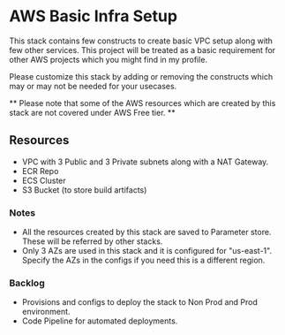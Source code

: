 # AWS Basic Infra Setup

This stack contains few constructs to create basic VPC setup along with few other services. 
This project will be treated as a basic requirement for other AWS projects which you might find in my profile.

Please customize this stack by adding or removing the constructs which may or may not be needed for your usecases. 

** Please note that some of the AWS resources which are created by this stack are not covered under AWS Free tier. **

## Resources
* VPC with 3 Public and 3 Private subnets along with a NAT Gateway.
* ECR Repo
* ECS Cluster
* S3 Bucket (to store build artifacts)


### Notes
* All the resources created by this stack are saved to Parameter store. These will be referred by other stacks.
* Only 3 AZs are used in this stack and it is configured for "us-east-1". Specify the AZs in the configs if you need this is a different region.

### Backlog
* Provisions and configs to deploy the stack to Non Prod and Prod environment.
* Code Pipeline for automated deployments.